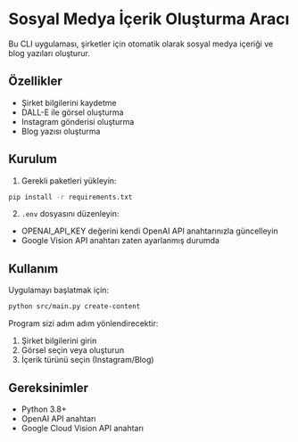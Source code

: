 # Sosyal Medya İçerik Oluşturma Aracı

Bu CLI uygulaması, şirketler için otomatik olarak sosyal medya içeriği ve blog yazıları oluşturur.

## Özellikler

- Şirket bilgilerini kaydetme
- DALL-E ile görsel oluşturma
- Instagram gönderisi oluşturma
- Blog yazısı oluşturma

## Kurulum

1. Gerekli paketleri yükleyin:
```bash
pip install -r requirements.txt
```

2. `.env` dosyasını düzenleyin:
- OPENAI_API_KEY değerini kendi OpenAI API anahtarınızla güncelleyin
- Google Vision API anahtarı zaten ayarlanmış durumda

## Kullanım

Uygulamayı başlatmak için:

```bash
python src/main.py create-content
```

Program sizi adım adım yönlendirecektir:
1. Şirket bilgilerini girin
2. Görsel seçin veya oluşturun
3. İçerik türünü seçin (Instagram/Blog)

## Gereksinimler

- Python 3.8+
- OpenAI API anahtarı
- Google Cloud Vision API anahtarı 